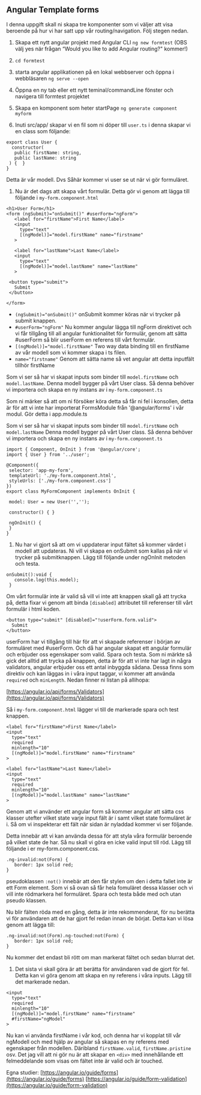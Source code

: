 ## Angular Template forms

I denna uppgift skall ni skapa tre komponenter som vi väljer att visa beroende på hur vi har satt upp vår routing/navigation. Följ stegen nedan.

1. Skapa ett nytt angular projekt med Angular CLI ```ng new formtest```
(OBS välj yes när frågan “Would you like to add Angular routing?" kommer!)

1. ```cd formtest```

1. starta angular applikationen på en lokal webbserver och öppna i webbläsaren ```ng serve --open```

1. Öppna en ny tab eller ett nytt teminal/commandLine fönster och navigera till formtest projektet

1. Skapa en komponent som heter startPage ```ng generate component myform```

1. Inuti src/app/ skapar vi en fil som ni döper till ```user.ts``` i denna skapar vi en class som följande:

```
export class User {
  constructor(
   public firstName: string,
   public lastName: string
 ) {  }
}
```

Detta är vår modell. Dvs Såhär kommer vi user se ut när vi gör formuläret.

1. Nu är det dags att skapa vårt formulär. Detta gör vi genom att lägga till följande i ```my-form.component.html```
```
<h1>User Form</h1>
<form (ngSubmit)="onSubmit()" #userForm="ngForm">
   <label for="firstName">First Name</label>
   <input
     type="text"
     [(ngModel)]="model.firstName" name="firstname"
   >

   <label for="lastName">Last Name</label>
   <input
     type="text"
     [(ngModel)]="model.lastName" name="lastName"
   >

 <button type="submit">
   Submit
 </button>

</form>
```

* ```(ngSubmit)="onSubmit()"``` onSubmit kommer köras när vi trycker på submit knappen.
* ```#userForm="ngForm"``` Nu kommer angular lägga till ngForm direktivet och vi får tillgång till all angular funktionalitet för formulär, genom att sätta #userForm så blir userForm en referens till vårt formulär.
* ```[(ngModel)]="model.firstName"``` Two way data binding till en firstName av vår modell som vi kommer skapa i ts filen.
* ```name="firstname"``` Genom att sätta name så vet angular att detta inputfält tillhör firstName

Som vi ser så har vi skapat inputs som binder till ```model.firstName``` och ```model.lastName```. Denna modell bygger på vårt User class. Så denna behöver vi importera och skapa en ny instans av i ```my-form.component.ts```

Som ni märker så att om ni försöker köra detta så får ni fel i konsollen, detta är för att vi inte har importerat FormsModule från '@angular/forms' i vår modul. Gör detta i app.module.ts

Som vi ser så har vi skapat inputs som binder till ```model.firstName``` och ```model.lastName``` Denna modell bygger på vårt User class. Så denna behöver vi importera och skapa en ny instans av i ```my-form.component.ts```
```
import { Component, OnInit } from '@angular/core';
import { User } from '../user';

@Component({
 selector: 'app-my-form',
 templateUrl: './my-form.component.html',
 styleUrls: ['./my-form.component.css']
})
export class MyFormComponent implements OnInit {

 model: User = new User('','');

 constructor() { }

 ngOnInit() {
 }
}
```

1. Nu har vi gjort så att om vi uppdaterar input fältet så kommer värdet i modell att updateras. Ni vill vi skapa en onSubmit som kallas på när vi trycker på submitknappen. Lägg till följande under ngOnInit metoden och testa.
```
onSubmit():void {
   console.log(this.model);
 }
```

Om vårt formulär inte är valid så vill vi inte att knappen skall gå att trycka på, detta fixar vi genom att binda ```[disabled]``` attributet till referenser till vårt formulär i html koden.
```
<button type="submit" [disabled]="!userForm.form.valid">
  Submit
</button>
```

userForm har vi tillgång till här för att vi skapade referenser i början av formuläret med #userForm. Och då har angular skapat ett angular formulär och erbjuder oss egenskaper som valid. Spara och testa.
 Som ni märkte så gick det alltid att trycka på knappen, detta är för att vi inte har lagt in några validators, angular erbjuder oss ett antal inbyggda sådana. Dessa finns som direktiv och kan läggas in i våra input taggar, vi kommer att använda ```required``` och ```minLength```. Nedan finner ni listan på allihopa:

[https://angular.io/api/forms/Validators](https://angular.io/api/forms/Validators)

Så i ```my-form.component.html``` lägger vi till de markerade spara och test knappen.
```
<label for="firstName">First Name</label>
<input
  type="text"
  required
  minlength="10"
  [(ngModel)]="model.firstName" name="firstname"
>

<label for="lastName">Last Name</label>
<input
  type="text"
  required
  minlength="10"
  [(ngModel)]="model.lastName" name="lastName"
>
```

Genom att vi använder ett angular form så kommer angular att sätta css klasser utefter vilket state varje input fält är i samt vilket state formuläret är i. Så om vi inspekterar ett fält när sidan är nyladdad kommer vi ser följande.


Detta innebär att vi kan använda dessa för att styla våra formulär beroende på vilket state de har. Så nu skall vi göra en icke valid input till röd. Lägg till följande i er my-form.component.css.
```
.ng-invalid:not(Form) {
   border: 1px solid red;
}
```

pseudoklassen ```:not()``` innebär att den får stylen om den i detta fallet inte är ett Form element. Som vi så ovan så får hela fomuläret dessa klasser och vi vill inte rödmarkera hel formuläret. Spara och testa både med och utan pseudo klassen.

Nu blir fälten röda med en gång, detta är inte rekommenderat, för nu berätta vi för användaren att de har gjort fel redan innan de börjat. Detta kan vi lösa genom att lägga till:

```
.ng-invalid:not(Form).ng-touched:not(Form) {
   border: 1px solid red;
}
```

Nu kommer det endast bli rött om man markerat fältet och sedan blurrat det.

1. Det sista vi skall göra är att berätta för användaren vad de gjort för fel. Detta kan vi göra genom att skapa en ny referens i våra inputs. Lägg till det markerade nedan.

```
<input
  type="text"
  required
  minlength="10"
  [(ngModel)]="model.firstName" name="firstname"
  #firstName="ngModel"
>
```

Nu kan vi använda firstName i vår kod, och denna har vi kopplat till vår ngModell och med hjälp av angular så skapas en ny referens med egenskaper från modellen. Däribland ```firstName.valid```, ```firstName.pristine``` osv. Det jag vill att ni gör nu är att skapar en ```<div>``` med innehållande ett felmeddelande som visas om fältet inte är valid och är touched.

Egna studier:
[https://angular.io/guide/forms](https://angular.io/guide/forms)
[https://angular.io/guide/form-validation](https://angular.io/guide/form-validation)

